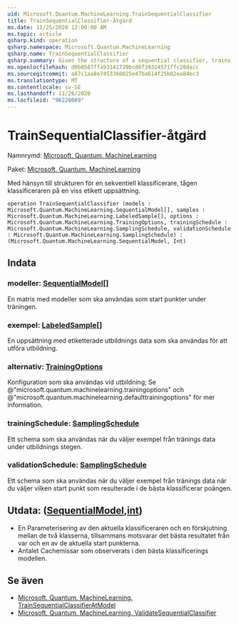 ```yaml
---
uid: Microsoft.Quantum.MachineLearning.TrainSequentialClassifier
title: TrainSequentialClassifier-åtgärd
ms.date: 11/25/2020 12:00:00 AM
ms.topic: article
qsharp.kind: operation
qsharp.namespace: Microsoft.Quantum.MachineLearning
qsharp.name: TrainSequentialClassifier
qsharp.summary: Given the structure of a sequential classifier, trains the classifier on a given labeled training set.
ms.openlocfilehash: d0b0587ffa93141739bcd6f39324571ffc28dacc
ms.sourcegitcommit: a87c1aa8e7453360025e47ba614f25b02ea84ec3
ms.translationtype: MT
ms.contentlocale: sv-SE
ms.lasthandoff: 11/26/2020
ms.locfileid: "96228669"
---
```

# <a name="trainsequentialclassifier-operation"></a>TrainSequentialClassifier-åtgärd

Namnrymd: [Microsoft. Quantum. MachineLearning](xref:Microsoft.Quantum.MachineLearning)

Paket: [Microsoft. Quantum. MachineLearning](https://nuget.org/packages/Microsoft.Quantum.MachineLearning)


Med hänsyn till strukturen för en sekventiell klassificerare, tågen klassificeraren på en viss etikett uppsättning.

```qsharp
operation TrainSequentialClassifier (models : Microsoft.Quantum.MachineLearning.SequentialModel[], samples : Microsoft.Quantum.MachineLearning.LabeledSample[], options : Microsoft.Quantum.MachineLearning.TrainingOptions, trainingSchedule : Microsoft.Quantum.MachineLearning.SamplingSchedule, validationSchedule : Microsoft.Quantum.MachineLearning.SamplingSchedule) : (Microsoft.Quantum.MachineLearning.SequentialModel, Int)
```


## <a name="input"></a>Indata

### <a name="models--sequentialmodel"></a>modeller: [SequentialModel](xref:Microsoft.Quantum.MachineLearning.SequentialModel)[]

En matris med modeller som ska användas som start punkter under träningen.


### <a name="samples--labeledsample"></a>exempel: [LabeledSample](xref:Microsoft.Quantum.MachineLearning.LabeledSample)[]

En uppsättning med etiketterade utbildnings data som ska användas för att utföra utbildning.


### <a name="options--trainingoptions"></a>alternativ: [TrainingOptions](xref:Microsoft.Quantum.MachineLearning.TrainingOptions)

Konfiguration som ska användas vid utbildning; Se @"microsoft.quantum.machinelearning.trainingoptions" och @"microsoft.quantum.machinelearning.defaulttrainingoptions" för mer information.


### <a name="trainingschedule--samplingschedule"></a>trainingSchedule: [SamplingSchedule](xref:Microsoft.Quantum.MachineLearning.SamplingSchedule)

Ett schema som ska användas när du väljer exempel från tränings data under utbildnings stegen.


### <a name="validationschedule--samplingschedule"></a>validationSchedule: [SamplingSchedule](xref:Microsoft.Quantum.MachineLearning.SamplingSchedule)

Ett schema som ska användas när du väljer exempel från tränings data när du väljer vilken start punkt som resulterade i de bästa klassificerar poängen.



## <a name="output--sequentialmodelint"></a>Utdata: ([SequentialModel](xref:Microsoft.Quantum.MachineLearning.SequentialModel),[int](xref:microsoft.quantum.lang-ref.int))

- En Parameterisering av den aktuella klassificeraren och en förskjutning mellan de två klasserna, tillsammans motsvarar det bästa resultatet från var och en av de aktuella start punkterna.
- Antalet Cachemissar som observerats i den bästa klassificerings modellen.

## <a name="see-also"></a>Se även

- [Microsoft. Quantum. MachineLearning. TrainSequentialClassifierAtModel](xref:Microsoft.Quantum.MachineLearning.TrainSequentialClassifierAtModel)
- [Microsoft. Quantum. MachineLearning. ValidateSequentialClassifier](xref:Microsoft.Quantum.MachineLearning.ValidateSequentialClassifier)